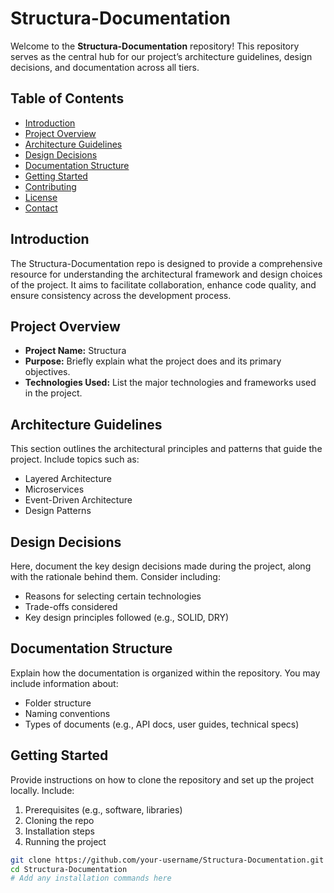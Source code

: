 # Structura-Documentation

Welcome to the **Structura-Documentation** repository! This repository serves as the central hub for our project’s architecture guidelines, design decisions, and documentation across all tiers.

## Table of Contents

- [Introduction](#introduction)
- [Project Overview](#project-overview)
- [Architecture Guidelines](#architecture-guidelines)
- [Design Decisions](#design-decisions)
- [Documentation Structure](#documentation-structure)
- [Getting Started](#getting-started)
- [Contributing](#contributing)
- [License](#license)
- [Contact](#contact)

## Introduction

The Structura-Documentation repo is designed to provide a comprehensive resource for understanding the architectural framework and design choices of the project. It aims to facilitate collaboration, enhance code quality, and ensure consistency across the development process.

## Project Overview

- **Project Name:** Structura
- **Purpose:** Briefly explain what the project does and its primary objectives.
- **Technologies Used:** List the major technologies and frameworks used in the project.

## Architecture Guidelines

This section outlines the architectural principles and patterns that guide the project. Include topics such as:

- Layered Architecture
- Microservices
- Event-Driven Architecture
- Design Patterns

## Design Decisions

Here, document the key design decisions made during the project, along with the rationale behind them. Consider including:

- Reasons for selecting certain technologies
- Trade-offs considered
- Key design principles followed (e.g., SOLID, DRY)

## Documentation Structure

Explain how the documentation is organized within the repository. You may include information about:

- Folder structure
- Naming conventions
- Types of documents (e.g., API docs, user guides, technical specs)

## Getting Started

Provide instructions on how to clone the repository and set up the project locally. Include:

1. Prerequisites (e.g., software, libraries)
2. Cloning the repo
3. Installation steps
4. Running the project

```bash
git clone https://github.com/your-username/Structura-Documentation.git
cd Structura-Documentation
# Add any installation commands here
```
